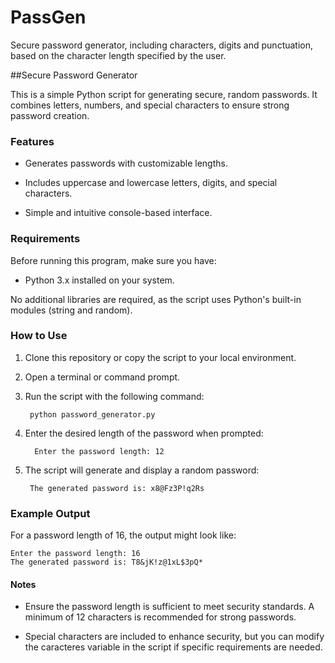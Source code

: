 # PassGen
Secure password generator, including characters, digits and punctuation, based on the character length specified by the user.

##Secure Password Generator

This is a simple Python script for generating secure, random passwords. It combines letters, numbers, and special characters to ensure strong password creation.

### Features

- Generates passwords with customizable lengths.

- Includes uppercase and lowercase letters, digits, and special characters.

- Simple and intuitive console-based interface.

### Requirements

Before running this program, make sure you have:

- Python 3.x installed on your system.

No additional libraries are required, as the script uses Python's built-in modules (string and random).

### How to Use

1. Clone this repository or copy the script to your local environment.

2. Open a terminal or command prompt.

3. Run the script with the following command:

		python password_generator.py

4. Enter the desired length of the password when prompted:

		 Enter the password length: 12

5. The script will generate and display a random password:

		The generated password is: x8@Fz3P!q2Rs

### Example Output
For a password length of 16, the output might look like:

	Enter the password length: 16
	The generated password is: T8&jK!z@1xL$3pQ*

#### Notes

- Ensure the password length is sufficient to meet security standards. A minimum of 12 characters is recommended for strong passwords.

- Special characters are included to enhance security, but you can modify the caracteres variable in the script if specific requirements are needed.
